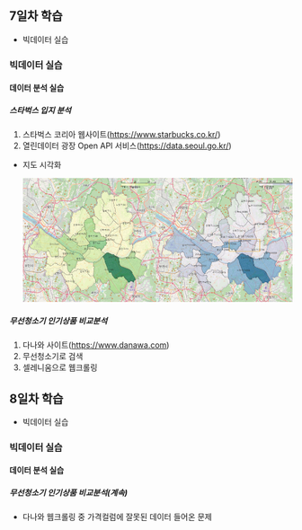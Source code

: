 ## 7일차 학습

- 빅데이터 실습

### 빅데이터 실습

#### 데이터 분석 실습

##### 스타벅스 입지 분석

1. 스타벅스 코리아 웹사이트(https://www.starbucks.co.kr/)
2. 열린데이터 광장 Open API 서비스(https://data.seoul.go.kr/)

- 지도 시각화

  ![매장수사업체수비교](https://raw.githubusercontent.com/devuoon/bigdata-analysis-2024/main/images/ba010.png)

##### 무선청소기 인기상품 비교분석

1. 다나와 사이트(https://www.danawa.com)
2. 무선청소기로 검색
3. 셀레니움으로 웹크롤링

## 8일차 학습

- 빅데이터 실습

### 빅데이터 실습

#### 데이터 분석 실습

##### 무선청소기 인기상품 비교분석(계속)

- 다나와 웹크롤링 중 가격컬럼에 잘못된 데이터 들어온 문제
